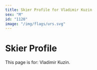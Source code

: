 ```yaml
---
title: Skier Profile for Vladimir Kuzin
sex: "M"
id: "1120"
image: "/img/flags/urs.svg" 
---
```


# Skier Profile

This page is for: Vladimir Kuzin.
    
